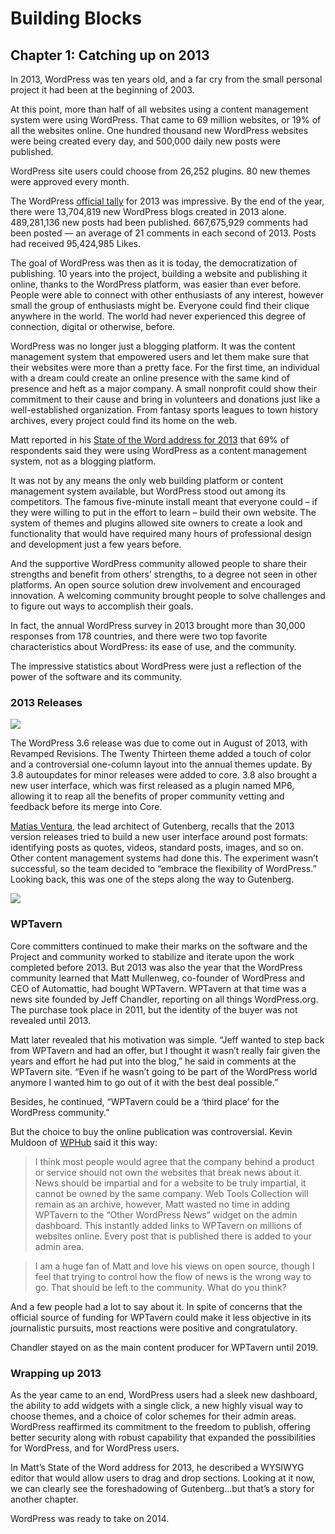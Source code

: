 # Building Blocks 
## Chapter 1: Catching up on 2013

In 2013, WordPress was ten years old, and a far cry from the small personal project it had been at the beginning of 2003. 

At this point, more than half of all websites using a content management system were using WordPress. That came to 69 million websites, or 19% of all the websites online. One hundred thousand new WordPress websites were being created every day, and 500,000 daily new posts were published. 

WordPress site users could choose from 26,252 plugins. 80 new themes were approved every month. 

The WordPress [official tally](https://wordpress.com/blog/2014/01/06/2013-review/) for 2013 was impressive. By the end of the year, there were 13,704,819 new WordPress blogs created in 2013 alone. 489,281,136 new posts had been published. 667,675,929 comments had been posted — an average of 21 comments in each second of 2013. Posts had received 95,424,985 Likes. 

The goal of WordPress was then as it is today, the democratization of publishing. 10 years into the project, building a website and publishing it online, thanks to the WordPress platform, was easier than ever before. People were able to connect with  other enthusiasts of any interest, however small the group of enthusiasts might be. Everyone could find their clique anywhere in the world. The world had never experienced this degree of connection, digital or otherwise, before.

WordPress was no longer just a blogging platform. It was the content management system that empowered users and let them make sure that their websites were more than a pretty face. For the first time, an individual with a dream could create an online presence with the same kind of presence and heft as a major company. A small nonprofit could show their commitment to their cause and bring in volunteers and donations just like a well-established organization. From fantasy sports leagues to town history archives, every project could find its home on the web.

Matt reported in his [State of the Word address for 2013](https://www.youtube.com/watch?v=4OczuAfRZyc) that 69% of respondents said they were using WordPress as a content management system, not as a blogging platform. 

It was not by any means the only web building platform or content management system available, but WordPress stood out among its competitors. The famous five-minute install meant that everyone could – if they were willing to put in the effort to learn – build their own website. The system of themes and plugins allowed site owners to create a look and functionality that would have required many hours of professional design and development just a few years before. 

And the supportive WordPress community allowed people to share their strengths and benefit from others’ strengths, to a degree not seen in other platforms. An open source solution drew involvement and encouraged innovation. A welcoming community brought people to solve challenges and to figure out ways to accomplish their goals. 

In fact, the annual WordPress survey in 2013 brought more than 30,000 responses from 178 countries, and there were two top favorite characteristics about WordPress: its ease of use, and the community. 

The impressive statistics about WordPress were just a reflection of the power of the software and its community.

### 2013 Releases 

![](https://i0.wp.com/themes.svn.wordpress.org/twentythirteen/3.8/screenshot.png?w=572&strip=all)


The WordPress 3.6 release was due to come out in August of 2013, with Revamped Revisions. The Twenty Thirteen theme added a touch of color and a controversial one-column layout into the annual themes update. By 3.8 autoupdates for minor releases were added to core. 3.8 also brought a new user interface, which was first released as a plugin named MP6, allowing it to reap all the benefits of proper community vetting and feedback before its merge into Core.

[Matías Ventura](https://profiles.wordpress.org/matveb/), the lead architect of Gutenberg, recalls that the 2013 version releases tried to build a new user interface around post formats: identifying posts as quotes, videos, standard posts, images, and so on. Other content management systems had done this. The experiment wasn’t successful, so the team decided to “embrace the flexibility of WordPress.” Looking back, this was one of the steps along the way to Gutenberg.

![](https://en-blog.files.wordpress.com/2016/04/wordpress-future-dashboard.png?w=1438&h=918)

### WPTavern

Core committers continued to make their marks on the software and the Project and community worked to stabilize and iterate upon the work completed before 2013. But 2013 was also the year that the WordPress community learned that Matt Mullenweg, co-founder of WordPress and CEO of Automattic, had bought WPTavern. WPTavern at that time was a news site founded by Jeff Chandler, reporting on all things WordPress.org. The purchase took place in 2011, but the identity of the buyer was not revealed until 2013.

Matt later revealed that his motivation was simple. “Jeff wanted to step back from WPTavern and had an offer, but I thought it wasn’t really fair given the years and effort he had put into the blog,” he said in comments at the WPTavern site. “Even if he wasn’t going to be part of the WordPress world anymore I wanted him to go out of it with the best deal possible.”

Besides, he continued, “WPTavern could be a ‘third place’ for the WordPress community.”

But the choice to buy the online publication was controversial. Kevin Muldoon of [WPHub](https://www.wphub.com/blog/posts/wordpress-in-2013/) said it this way:

> I think most people would agree that the company behind a product or service should not own the websites that break news about it. News should be impartial and for a website to be truly impartial, it cannot be owned by the same company. Web Tools Collection will remain as an archive, however, Matt wasted no time in adding WPTavern to the “Other WordPress News” widget on the admin dashboard. This instantly added links to WPTavern on millions of websites online. Every post that is published there is added to your admin area.

> I am a huge fan of Matt and love his views on open source, though I feel that trying to control how the flow of news is the wrong way to go. That should be left to the community. What do you think? 

And a few people had a lot to say about it. In spite of concerns that the official source of funding for WPTavern could make it less objective in its journalistic pursuits, most reactions were positive and congratulatory. 

Chandler stayed on as the main content producer for WPTavern until 2019.

### Wrapping up 2013

As the year came to an end, WordPress users had a sleek new dashboard, the ability to add widgets with a single click, a new highly visual way to choose themes, and a choice of color schemes for their admin areas. WordPress reaffirmed its commitment to the freedom to publish, offering better security along with robust capability that expanded the possibilities for WordPress, and for WordPress users. 

In Matt’s State of the Word address for 2013, he described a WYSIWYG editor that would allow users to drag and drop sections. Looking at it now, we can clearly see the foreshadowing of Gutenberg…but that’s a story for another chapter.

WordPress was ready to take on 2014.
